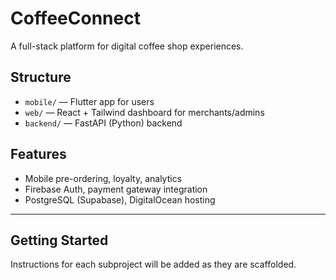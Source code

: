 # CoffeeConnect

A full-stack platform for digital coffee shop experiences.

## Structure
- `mobile/` — Flutter app for users
- `web/` — React + Tailwind dashboard for merchants/admins
- `backend/` — FastAPI (Python) backend

## Features
- Mobile pre-ordering, loyalty, analytics
- Firebase Auth, payment gateway integration
- PostgreSQL (Supabase), DigitalOcean hosting

---

## Getting Started
Instructions for each subproject will be added as they are scaffolded.
